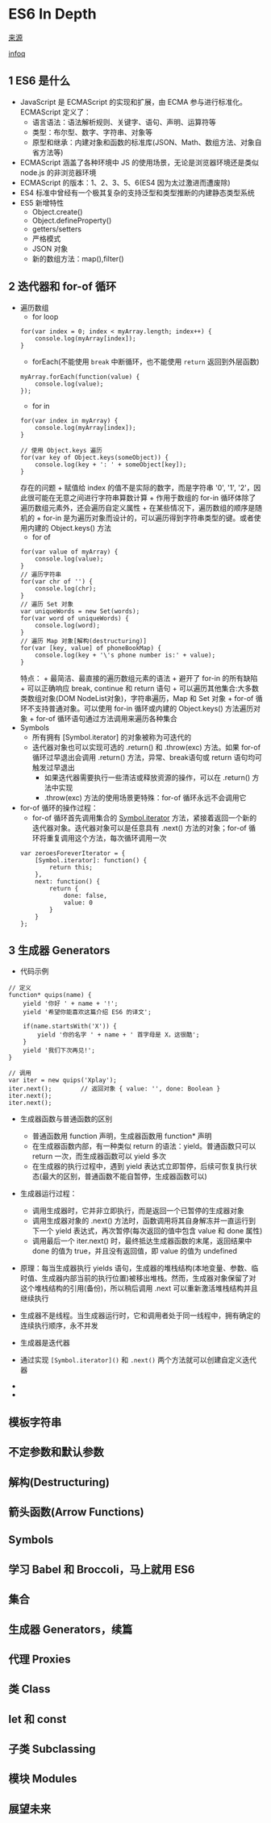 
# ES6 In Depth
[来源](https://hacks.mozilla.org/category/es6-in-depth/)

[infoq](http://www.infoq.com/cn/es6-in-depth/)

## 1 ES6 是什么
* JavaScript 是 ECMAScript 的实现和扩展，由 ECMA 参与进行标准化。ECMAScript 定义了：
    - 语言语法：语法解析规则、关键字、语句、声明、运算符等
    - 类型：布尔型、数字、字符串、对象等
    - 原型和继承：内建对象和函数的标准库(JSON、Math、数组方法、对象自省方法等)
* ECMAScript 涵盖了各种环境中 JS 的使用场景，无论是浏览器环境还是类似 node.js 的非浏览器环境
* ECMAScript 的版本：1、2、3、5、6(ES4 因为太过激进而遭废除)
* ES4 标准中曾经有一个极其复杂的支持泛型和类型推断的内建静态类型系统
* ES5 新增特性
    - Object.create()
    - Object.defineProperty()
    - getters/setters
    - 严格模式
    - JSON 对象
    - 新的数组方法：map(),filter()

## 2 迭代器和 for-of 循环
* 遍历数组
    - for loop
    ```
    for(var index = 0; index < myArray.length; index++) {
        console.log(myArray[index]);
    }
    ```
    - forEach(不能使用 `break` 中断循环，也不能使用 `return` 返回到外层函数)
    ```
    myArray.forEach(function(value) {
        console.log(value);
    });
    ```
    - for in
    ```
    for(var index in myArray) {
        console.log(myArray[index]);
    }

    // 使用 Object.keys 遍历
    for(var key of Object.keys(someObject)) {
        console.log(key + ': ' + someObject[key]);
    }
    ```
    存在的问题
        + 赋值给 index 的值不是实际的数字，而是字符串 '0', '1', '2'，因此很可能在无意之间进行字符串算数计算
        + 作用于数组的 for-in 循环体除了遍历数组元素外，还会遍历自定义属性
        + 在某些情况下，遍历数组的顺序是随机的
        + for-in 是为遍历对象而设计的，可以遍历得到字符串类型的键。或者使用内建的 Object.keys() 方法
    - for of
    ```
    for(var value of myArray) {
        console.log(value);
    }
    // 遍历字符串
    for(var chr of '') {
        console.log(chr);
    }
    // 遍历 Set 对象
    var uniqueWords = new Set(words);
    for(var word of uniqueWords) {
        console.log(word);
    }
    // 遍历 Map 对象[解构(destructuring)]
    for(var [key, value] of phoneBookMap) {
        console.log(key + '\'s phone number is:' + value);
    }
    ```
    特点：
        + 最简洁、最直接的遍历数组元素的语法
        + 避开了 for-in 的所有缺陷
        + 可以正确响应 break, continue 和 return 语句
        + 可以遍历其他集合:大多数类数组对象(DOM NodeList对象)，字符串遍历，Map 和 Set 对象
        + for-of 循环不支持普通对象。可以使用 for-in 循环或内建的 Object.keys() 方法遍历对象
        + for-of 循环语句通过方法调用来遍历各种集合
* Symbols
    - 所有拥有 [Symbol.iterator] 的对象被称为可迭代的
    - 迭代器对象也可以实现可选的 .return() 和 .throw(exc) 方法。如果 for-of 循环过早退出会调用 .return() 方法，异常、break语句或 return 语句均可触发过早退出
        + 如果迭代器需要执行一些清洁或释放资源的操作，可以在 .return() 方法中实现
        + .throw(exc) 方法的使用场景更特殊：for-of 循环永远不会调用它
* for-of 循环的操作过程：
    - for-of 循环首先调用集合的 [Symbol.iterator]() 方法，紧接着返回一个新的迭代器对象。迭代器对象可以是任意具有 .next() 方法的对象；for-of 循环将重复调用这个方法，每次循环调用一次
    ```
    var zeroesForeverIterator = {
        [Symbol.iterator]: function() {
            return this;
        },
        next: function() {
            return {
                done: false,
                value: 0
            }
        }
    };
    ```

## 3 生成器 Generators
* 代码示例
```
// 定义
function* quips(name) {
    yield '你好 ' + name + '!';
    yield '希望你能喜欢这篇介绍 ES6 的译文';

    if(name.startsWith('X')) {
        yield '你的名字 ' + name + ' 首字母是 X，这很酷';
    }
    yield '我们下次再见!';
}

// 调用
var iter = new quips('Xplay');
iter.next();        // 返回对象 { value: '', done: Boolean }
iter.next();
iter.next();
```
* 生成器函数与普通函数的区别
    - 普通函数用 function 声明，生成器函数用 function* 声明
    - 在生成器函数内部，有一种类似 return 的语法：yield。普通函数只可以 return 一次，而生成器函数可以 yield 多次
    - 在生成器的执行过程中，遇到 yield 表达式立即暂停，后续可恢复执行状态(最大的区别，普通函数不能自暂停，生成器函数可以)
* 生成器运行过程：
    - 调用生成器时，它并非立即执行，而是返回一个已暂停的生成器对象
    - 调用生成器对象的 .next() 方法时，函数调用将其自身解冻并一直运行到下一个 yield 表达式，再次暂停(每次返回的值中包含 value 和 done 属性)
    - 调用最后一个 iter.next() 时，最终抵达生成器函数的末尾，返回结果中 done 的值为 true，并且没有返回值，即 value 的值为 undefined
* 原理：每当生成器执行 yields 语句，生成器的堆栈结构(本地变量、参数、临时值、生成器内部当前的执行位置)被移出堆栈。然而，生成器对象保留了对这个堆栈结构的引用(备份)，所以稍后调用 .next 可以重新激活堆栈结构并且继续执行
* 生成器不是线程。当生成器运行时，它和调用者处于同一线程中，拥有确定的连续执行顺序，永不并发 
* 生成器是迭代器
* 通过实现 `[Symbol.iterator]()` 和 `.next()` 两个方法就可以创建自定义迭代器
* 

* 
## 模板字符串
## 不定参数和默认参数
## 解构(Destructuring)
## 箭头函数(Arrow Functions)
## Symbols
## 学习 Babel 和 Broccoli，马上就用 ES6
## 集合
## 生成器 Generators，续篇
## 代理 Proxies
## 类 Class
## let 和 const
## 子类 Subclassing
## 模块 Modules
## 展望未来
